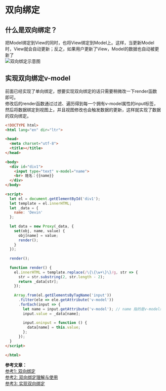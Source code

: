 # 双向绑定  
## 什么是双向绑定？  
把Model绑定到View的同时，也将View绑定到Model上。这样，当更新Model时，View就会自动更新；反之，如果用户更新了View，Model的数据也自动被更新了  
![双向绑定示意图](https://cdn.jsdelivr.net/gh/jsdevin/imgBed/img/202207220731115.png)  
  
## 实现双向绑定v-model  
前面已经实现了单向绑定，想要实现双向绑定的话只需要稍微改一下render函数即可。  
修改后的render函数通过过滤、遍历得到每一个拥有v-model属性的input标签，然后将数据绑定到视图上，并且视图修改也会触发数据的更新，这样就实现了数据的双向绑定。  
  
```html  
<!DOCTYPE html>  
<html lang="en" dir="ltr">  
  
<head>  
  <meta charset="utf-8">  
  <title></title>  
</head>  
  
<body>  
  <div id="div1">  
    <input type="text" v-model="name">  
    <br> 姓名：{{name}}  
  </div>  
</body>  
  
<script>  
  let el = document.getElementById('div1');  
  let template = el.innerHTML;  
  let _data = {  
    name: 'Devin'  
  };  
  
  let data = new Proxy(_data, {  
    set(obj, name, value) {  
      obj[name] = value;  
      render();  
    }  
  });  
  
  render();  
  
  function render() {  
    el.innerHTML = template.replace(/\{\{\w+\}\}/g, str => {  
      str = str.substring(2, str.length - 2);  
      return _data[str];  
    });  
  
    Array.from(el.getElementsByTagName('input'))  
      .filter(ele => ele.getAttribute('v-model'))  
      .forEach(input => {  
        let name = input.getAttribute('v-model'); // name 指的是v-model绑定的属性  
        input.value = _data[name];  
  
        input.oninput = function () {  
          data[name] = this.value;  
        };  
      });  
  }  
</script>  
  
</html>  
```  
  
**参考文章：**  
[参考1: 双向绑定](https://www.liaoxuefeng.com/wiki/1022910821149312/1109527162256416)  
[参考2: 双向绑定理解与使用](https://blog.csdn.net/Gaozihang777/article/details/121906849)  
[参考3: 实现双向绑定](https://blog.csdn.net/weixin_42397257/article/details/89716998?spm=1001.2014.3001.5501)  
  